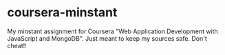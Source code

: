 # coursera-minstant
My minstant assignment for Coursera "Web Application Development with JavaScript and MongoDB".
Just meant to keep my sources safe. Don't cheat!!
